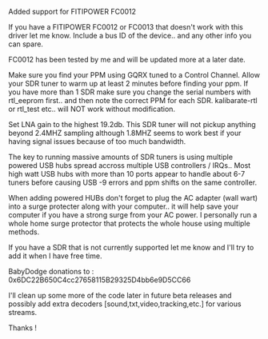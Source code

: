 Added support for FITIPOWER FC0012

If you have a FITIPOWER FC0012 or FC0013 that doesn't work with this driver let me know. Include a bus ID of the device.. and any other info you can spare.

FC0012 has been tested by me and will be updated more at a later date.

Make sure you find your PPM using GQRX tuned to a Control Channel. Allow your SDR tuner to warm up at least 2 minutes before finding your ppm. If you have more than 1 SDR make sure you change the serial numbers with rtl_eeprom first.. and then note the correct PPM for each SDR.  kalibarate-rtl or rtl_test etc.. will NOT work without modification.



Set LNA gain to the highest 19.2db. This SDR tuner will not pickup anything beyond 2.4MHZ sampling although 1.8MHZ seems to work best if your having signal issues because of too much bandwidth.

The key to running massive amounts of SDR tuners is using multiple powered USB hubs spread accross multiple USB controllers / IRQs..  Most high watt USB hubs with more than 10 ports appear to handle about 6-7 tuners before causing USB -9 errors and ppm shifts on the same controller.

When adding powered HUBs don't forget to plug the AC adapter (wall wart) into a surge protecter along with your computer.. it will help save your computer if you have a strong surge from your AC power. I personally run a whole home surge protector that protects the whole house using multiple methods.

If you have a SDR that is not currently supported let me know and I'll try to add it when I have free time.

BabyDodge donations to : 0x6DC22B650C4cc27658115B29325D4bb6e9D5CC66

I'll clean up some more of the code later in future beta releases and possibly add extra decoders [sound,txt,video,tracking,etc.] for various streams.

Thanks !
